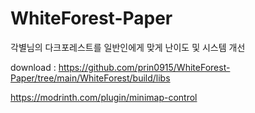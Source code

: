 # WhiteForest-Paper
각별님의 다크포레스트를 일반인에게 맞게 난이도 및 시스템 개선


download : https://github.com/prin0915/WhiteForest-Paper/tree/main/WhiteForest/build/libs



https://modrinth.com/plugin/minimap-control